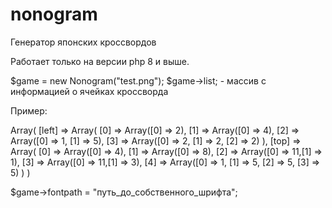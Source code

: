 # nonogram
Генератор японских кроссвордов

Работает только на версии php 8 и выше.

$game = new Nonogram("test.png");
$game->list; - массив с информацией о ячейках кроссворда

Пример:

Array(
    [left] => Array(
        [0] => Array([0] => 2),
        [1] => Array([0] => 4),
        [2] => Array([0] => 1, [1] => 5),
        [3] => Array([0] => 2, [1] => 2, [2] => 2)
    ),
    [top] => Array(
        [0] => Array([0] => 4),
        [1] => Array([0] => 8),
        [2] => Array([0] => 11,[1] => 1),
        [3] => Array([0] => 11,[1] => 3),
        [4] => Array([0] => 1, [1] => 5, [2] => 5, [3] => 5)
    )
)

$game->fontpath = "путь_до_собственного_шрифта";
